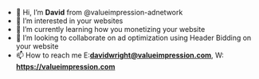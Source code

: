 - 👋 Hi, I’m **David** from @valueimpression-adnetwork
- 👀 I’m interested in your websites
- 🌱 I’m currently learning how you monetizing your website
- 💞️ I’m looking to collaborate on ad optimization using Header Bidding on your website
- 📫 How to reach me E:**davidwright@valueimpression.com**, W: **https://valueimpression.com**

<!---
valueimpression-adnetwork/valueimpression-adnetwork is a ✨ special ✨ repository because its `README.md` (this file) appears on your GitHub profile.
You can click the Preview link to take a look at your changes.
--->
